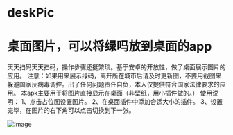 # deskPic
# 桌面图片，可以将绿吗放到桌面的app
天天扫码天天扫码，操作步骤还挺繁琐。基于安卓的开放性，做了桌面展示图片的应用。
 注意：如果用来展示绿码，离开所在城市后请及时更新图，不要用截图来躲避国家反病毒调控。出了任何问题责任自负，本人仅提供符合国家法律要求的应用。
本apk主要用于将图片直接显示在桌面（非壁纸，用小插件做的。） 
        使用说明： 
        1、点击占位图设置图片。 
        2、在桌面插件中添加合适大小的插件。
        3、设置完毕，在图片的右下角可以点击切换到下一张。

![image](https://user-images.githubusercontent.com/19891319/135738725-9e88238e-22e4-4566-8dde-ccac8d4e2feb.png)
